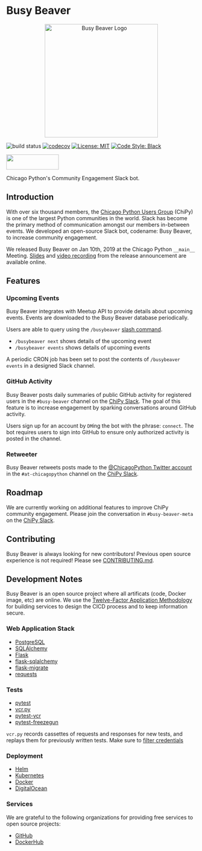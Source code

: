 # Busy Beaver

<p align="center"><img src="assets/logo.png" alt="Busy Beaver Logo" width=300 /></p>

![build status](https://github.com/busy-beaver-dev/busy-beaver/workflows/build/badge.svg?branch=master&event=push)
[![codecov](https://codecov.io/gh/busy-beaver-dev/busy-beaver/branch/master/graph/badge.svg)](https://codecov.io/gh/busy-beaver-dev/busy-beaver)
[![License: MIT](https://img.shields.io/badge/License-MIT-red.svg)](https://opensource.org/licenses/MIT)
[![Code Style: Black](https://img.shields.io/badge/code%20style-black-000000.svg)](https://github.com/ambv/black)

<a href="https://slack.com/oauth/v2/authorize?response_type=code&client_id=795376369155.506256439575&redirect_uri=https%3A%2F%2Fapp.busybeaverbot.com%2Fslack%2Finstallation-callback&scope=app_mentions%3Aread+channels%3Ahistory+channels%3Ajoin+channels%3Aread+chat%3Awrite+commands+emoji%3Aread+groups%3Aread+im%3Ahistory+im%3Aread+im%3Awrite+mpim%3Ahistory+mpim%3Aread+mpim%3Awrite+reactions%3Aread+reactions%3Awrite+team%3Aread+usergroups%3Aread+users.profile%3Aread+users%3Aread+users%3Awrite&state=gRDlCeK5MLXQHsDOXYjaf44tbewwKt">
<img alt=""Add to Slack"" height="40" width="139" src="https://platform.slack-edge.com/img/add_to_slack.png" srcset="https://platform.slack-edge.com/img/add_to_slack.png 1x, https://platform.slack-edge.com/img/add_to_slack@2x.png 2x" /></a>

Chicago Python's Community Engagement Slack bot.

## Introduction

With over six thousand members, the [Chicago Python Users Group](https://www.chipy.org/) (ChiPy) is one of the largest Python communities in the world. Slack has become the primary method of communication amongst our members in-between events. We developed an open-source Slack bot, codename: Busy Beaver, to increase community engagement.

We released Busy Beaver on Jan 10th, 2019 at the Chicago Python `__main__` Meeting. [Slides](http://bit.ly/busy-beaver) and [video recording](https://www.youtube.com/watch?v=7dBESR_x7Kc) from the release announcement are available online.

## Features

### Upcoming Events

Busy Beaver integrates with Meetup API to provide details about upcoming events. Events are downloaded to the Busy Beaver database periodically.

Users are able to query using the `/busybeaver` [slash command](https://api.slack.com/slash-commands).

- `/busybeaver next` shows details of the upcoming event
- `/busybeaver events` shows details of upcoming events

A periodic CRON job has been set to post the contents of `/busybeaver events` in a designed Slack channel.

### GitHub Activity

Busy Beaver posts daily summaries of public GitHub activity for registered users in the `#busy-beaver` channel on the [ChiPy Slack](https://chipy.slack.com/). The goal of this feature is to increase engagement by sparking conversations around GitHub activity.

Users sign up for an account by `DM`ing the bot with the phrase: `connect`. The bot requires users to sign into GitHub to ensure only authorized activity is posted in the channel.

### Retweeter

Busy Beaver retweets posts made to the [@ChicagoPython Twitter account](https://twitter.com/ChicagoPython) in the `#at-chicagopython` channel on the [ChiPy Slack](https://chipy.slack.com/).

## Roadmap

We are currently working on additional features to improve ChiPy community engagement. Please join the conversation in `#busy-beaver-meta` on the [ChiPy Slack](https://chipy.slack.com/).

## Contributing

Busy Beaver is always looking for new contributors! Previous open source experience is not required! Please see [CONTRIBUTING.md](CONTRIBUTING.md).

## Development Notes

Busy Beaver is an open source project where all artificats (code, Docker image, etc) are online. We use the [Twelve-Factor Application Methodology](https://12factor.net) for building services to design the CICD process and to keep information secure.

### Web Application Stack

- [PostgreSQL](https://www.postgresql.org/)
- [SQLAlchemy](https://www.sqlalchemy.org/)
- [Flask](http://flask.pocoo.org/)
- [flask-sqlalchemy](http://flask-sqlalchemy.pocoo.org/)
- [flask-migrate](https://flask-migrate.readthedocs.io/en/latest/)
- [requests](https://github.com/requests/requests)

### Tests

- [pytest](https://github.com/pytest-dev/pytest)
- [vcr.py](https://github.com/kevin1024/vcrpy)
- [pytest-vcr](https://github.com/ktosiek/pytest-vcr)
- [pytest-freezegun](https://github.com/ktosiek/pytest-freezegun)

`vcr.py` records cassettes of requests and responses for new tests, and replays them for previously written tests. Make sure to [filter credentials](https://vcrpy.readthedocs.io/en/latest/advanced.html#filter-information-from-http-headers)

### Deployment

- [Helm](https://helm.sh/)
- [Kubernetes](https://kubernetes.io/)
- [Docker](https://hub.docker.com/search/?type=edition&offering=community)
- [DigitalOcean](https://www.digitalocean.com)

### Services

We are grateful to the following organizations for providing free services to open source projects:

- [GitHub](https://github.com)
- [DockerHub](https://hub.docker.com)
